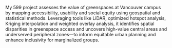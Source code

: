 My 599 project assesses the value of greenspaces at Vancouver campus by mapping accessibility, usability and social equity using geospatial and statistical methods. Leveraging tools like LiDAR, optimized hotspot analysis, Kriging interpolation and weighted overlay analysis, it identifies spatial disparities in greenspace access and uncovers high-value central areas and underserved peripheral zones—to inform equitable urban planning and enhance inclusivity for marginalized groups.
